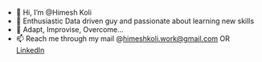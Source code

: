 - 👋 Hi, I’m @Himesh Koli
- 🌱 Enthusiastic Data driven guy and passionate about learning new skills
- 💞️ Adapt, Improvise, Overcome...
- 📫 Reach me through my mail @himeshkoli.work@gmail.com OR [LinkedIn](https://www.linkedin.com/in/himeshkoli/)

<!---
HimeshKoli/HimeshKoli is a ✨ special ✨ repository because its `README.md` (this file) appears on your GitHub profile.
You can click the Preview link to take a look at your changes.
--->
